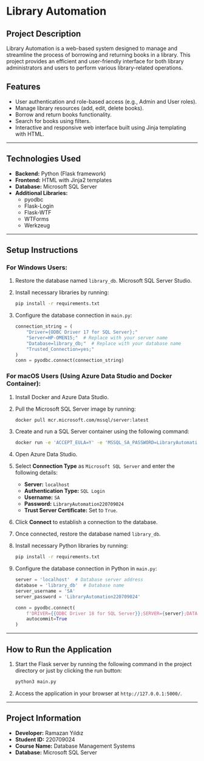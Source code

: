 # Library Automation

## Project Description

Library Automation is a web-based system designed to manage and streamline the process of borrowing and returning books in a library. This project provides an efficient and user-friendly interface for both library administrators and users to perform various library-related operations.

## Features

- User authentication and role-based access (e.g., Admin and User roles).
- Manage library resources (add, edit, delete books).
- Borrow and return books functionality.
- Search for books using filters.
- Interactive and responsive web interface built using Jinja templating with HTML.

---

## Technologies Used

- **Backend:** Python (Flask framework)
- **Frontend:** HTML with Jinja2 templates
- **Database:** Microsoft SQL Server
- **Additional Libraries:**
  - pyodbc
  - Flask-Login
  - Flask-WTF
  - WTForms
  - Werkzeug

---

## Setup Instructions

### For Windows Users:

1. Restore the database named `library_db`. Microsoft SQL Server Studio.

2. Install necessary libraries by running:
   ```bash
   pip install -r requirements.txt
   ```
3. Configure the database connection in `main.py`:
   ```python
   connection_string = (
       "Driver={ODBC Driver 17 for SQL Server};"
       "Server=HP-OMEN15;"  # Replace with your server name
       "Database=library_db;"  # Replace with your database name
       "Trusted_Connection=yes;"
   )
   conn = pyodbc.connect(connection_string)
   ```

### For macOS Users (Using Azure Data Studio and Docker Container):

1. Install Docker and Azure Data Studio.
2. Pull the Microsoft SQL Server image by running:
   ```bash
   docker pull mcr.microsoft.com/mssql/server:latest
   ```
3. Create and run a SQL Server container using the following command:
   ```bash
   docker run -e 'ACCEPT_EULA=Y' -e 'MSSQL_SA_PASSWORD=LibraryAutomation220709024' -p 1433:1433 --name sql_server_container -d mcr.microsoft.com/mssql/server
   ```
4. Open Azure Data Studio.
5. Select **Connection Type** as `Microsoft SQL Server` and enter the following details:
   - **Server:** `localhost`
   - **Authentication Type:** `SQL Login`
   - **Username:** `SA`
   - **Password:** `LibraryAutomation220709024`
   - **Trust Server Certificate:** Set to `True`.
6. Click **Connect** to establish a connection to the database.

7. Once connected, restore the database named `library_db`.
8. Install necessary Python libraries by running:
   ```bash
   pip install -r requirements.txt
   ```
9. Configure the database connection in Python in `main.py`:
   ```python
   server = 'localhost'  # Database server address
   database = 'library_db'  # Database name
   server_username = 'SA'
   server_password = 'LibraryAutomation220709024' 

   conn = pyodbc.connect(
       f'DRIVER={{ODBC Driver 18 for SQL Server}};SERVER={server};DATABASE={database};UID={server_username};PWD={server_password};TrustServerCertificate=yes;',
       autocommit=True
   )
   ```

---

## How to Run the Application


1. Start the Flask server by running the following command in the project directory or just by clicking the run button:
   ```bash
   python3 main.py
   ```
2. Access the application in your browser at `http://127.0.0.1:5000/`.

---

## Project Information
- **Developer:** Ramazan Yıldız
- **Student ID:** 220709024
- **Course Name:** Database Management Systems
- **Database:** Microsoft SQL Server

